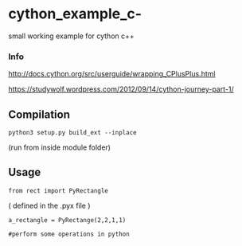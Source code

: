 # cython_example_c-
small working example for cython c++
### Info

http://docs.cython.org/src/userguide/wrapping_CPlusPlus.html


https://studywolf.wordpress.com/2012/09/14/cython-journey-part-1/

Compilation
--------

    python3 setup.py build_ext --inplace

(run from inside module folder)



Usage
-----

    from rect import PyRectangle

( defined in the .pyx file )

    a_rectangle = PyRectange(2,2,1,1)

    #perform some operations in python

